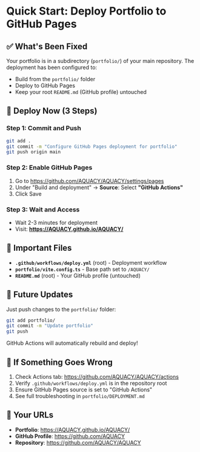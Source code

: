 # Quick Start: Deploy Portfolio to GitHub Pages

## ✅ What's Been Fixed

Your portfolio is in a subdirectory (`portfolio/`) of your main repository. The deployment has been configured to:
- Build from the `portfolio/` folder
- Deploy to GitHub Pages
- Keep your root `README.md` (GitHub profile) untouched

## 🚀 Deploy Now (3 Steps)

### Step 1: Commit and Push
```bash
git add .
git commit -m "Configure GitHub Pages deployment for portfolio"
git push origin main
```

### Step 2: Enable GitHub Pages
1. Go to https://github.com/AQUACY/AQUACY/settings/pages
2. Under "Build and deployment" → **Source**: Select **"GitHub Actions"**
3. Click Save

### Step 3: Wait and Access
- Wait 2-3 minutes for deployment
- Visit: **https://AQUACY.github.io/AQUACY/**

## 📁 Important Files

- **`.github/workflows/deploy.yml`** (root) - Deployment workflow
- **`portfolio/vite.config.ts`** - Base path set to `/AQUACY/`
- **`README.md`** (root) - Your GitHub profile (untouched)

## 🔄 Future Updates

Just push changes to the `portfolio/` folder:
```bash
git add portfolio/
git commit -m "Update portfolio"
git push
```

GitHub Actions will automatically rebuild and deploy!

## 🐛 If Something Goes Wrong

1. Check Actions tab: https://github.com/AQUACY/AQUACY/actions
2. Verify `.github/workflows/deploy.yml` is in the repository root
3. Ensure GitHub Pages source is set to "GitHub Actions"
4. See full troubleshooting in `portfolio/DEPLOYMENT.md`

## 🎉 Your URLs

- **Portfolio**: https://AQUACY.github.io/AQUACY/
- **GitHub Profile**: https://github.com/AQUACY
- **Repository**: https://github.com/AQUACY/AQUACY
